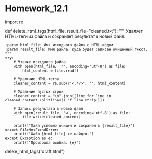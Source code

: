 # Homework_12.1



import re

def delete_html_tags(html_file, result_file="cleaned.txt"):
    """
    Удаляет HTML-теги из файла и сохраняет результат в новый файл.
    
    :param html_file: Имя исходного файла с HTML-кодом.
    :param result_file: Имя файла, куда будет записан очищенный текст.
    """
    try:
        # Чтение исходного файла
        with open(html_file, 'r', encoding='utf-8') as file:
            html_content = file.read()
        
        # Удаление HTML-тегов
        cleaned_content = re.sub(r'<.*?>', '', html_content)
        
        # Удаление пустых строк
        cleaned_content = "\n".join([line for line in cleaned_content.splitlines() if line.strip()])
        
        # Запись результата в новый файл
        with open(result_file, 'w', encoding='utf-8') as file:
            file.write(cleaned_content)
        
        print(f"Файл успешно очищен и сохранен в {result_file}")
    except FileNotFoundError:
        print(f"Файл {html_file} не найден.")
    except Exception as e:
        print(f"Произошла ошибка: {e}")

delete_html_tags("draft.html")
